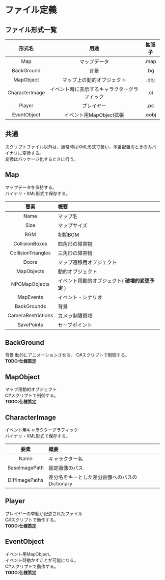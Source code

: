 # ファイル定義
## ファイル形式一覧
| 形式名 | 用途 | 拡張子 |
|:---:|:----:|:----:|
| Map | マップデータ | .map |
| BackGround | 背景 | .bg |
| MapObject | マップ上の動的オブジェクト | .obj |
| CharacterImage | イベント時に表示するキャラクターグラフィック | .ci |
| Player | プレイヤー | .pc |
| EventObject | イベント用MapObject拡張 | .eobj |

## 共通
スクリプトファイル以外は、通常時はXML形式で扱い、本番配置のときのみバイナリに変換する。  
変換はパッケージ化するときに行う。

## Map
マップデータを保持する。  
バイナリ・XML形式で保存する。

| 要素　| 概要 |
|:---:|:---|
|Name|マップ名|
|Size|マップサイズ|
|BGM|初期BGM|
|CollisionBoxes|四角形の障害物|
|CollisionTriangles|三角形の障害物|
|Doors|マップ遷移用オブジェクト|
|MapObjects|動的オブジェクト|
|NPCMapObjects|イベント用動的オブジェクト( **破壊的変更予定** )|
|MapEvents|イベント・シナリオ|
|BackGrounds|背景|
|CameraRestrictions|カメラ制限領域|
|SavePoints|セーブポイント|

## BackGround
背景
動的にアニメーションさせる。
C#スクリプトで制御する。  
 **TODO:仕様策定**

## MapObject
マップ用動的オブジェクト  
C#スクリプトで制御する。  
 **TODO:仕様策定**

## CharacterImage
イベント用キャラクターグラフィック  
バイナリ・XML形式で保存する。

| 要素　| 概要 |
|:---:|:---|
|Name|キャラクター名|
|BaseImagePath|固定画像のパス|
|DiffImagePaths|差分名をキーとした差分画像へのパスのDictionary|

## Player
プレイヤーの挙動が記述されたファイル  
C#スクリプトで動作する。  
 **TODO:仕様策定**

## EventObject
イベント用MapObject。  
イベント時動かすことが可能になる。   
C#スクリプトで動作する。  
 **TODO:仕様策定**
